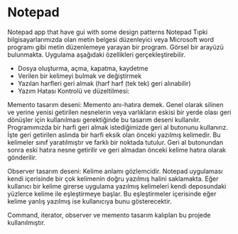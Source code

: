 # Notepad
Notepad app that have gui with some design patterns
Notepad
Tıpki bilgisayarlarımızda olan metin belgesi düzenleyici veya Microsoft word programı gibi metin düzenlemeye yarayan bir program. Görsel bir arayüzü bulunmakta.
Uygulama aşağıdaki özellikleri gerçekleştirebilir.

* Dosya oluşturma, açma, kapatma, kaydetme
* Verilen bir kelimeyi bulmak ve değiştirmek
* Yazılan harfleri geri almak (harf harf (tek tek) geri alınabilir)
* Yazım Hatası Kontrolü ve düzeltilmesi:

Memento tasarım deseni: Memento anı-hatıra demek. Genel olarak silinen ve yerine yenisi getirilen nesnelerin veya varlıkların eskisi bir yerde olası geri dönüşler için kullanılması gerektiğinde bu tasarım deseni kullanılır. Programımızda bir harfi geri almak istediğimizde geri al butonunu kullanırız. İşte geri getirilen aslında bir harfi eksik olan önceki yazılmış kelimedir. Bu kelimeler sınıf yaratılmıştır ve farklı bir noktada tutulur. Geri al butonundan sonra eski hatıra nesne getirilir ve geri almadan önceki kelime hatıra olarak gönderilir.

Observer tasarım deseni: Kelime anlamı gözlemcidir. Notepad uygulaması kendi içerisinde bir çok kelimenin doğru yazılmış halini saklamakta. Eğer kullanıcı bir kelime girerse uygulama yazılmış kelimeleri kendi deposundaki yüzlerce kelime ile eşleştirmeye başlar. Bu eşleştirmeler içerisinde eğer kelime yanlış yazılmış ise kullanıcıya bunu gösterecektir. 

Command, iterator, observer ve memento tasarım kalıpları bu projede kullanılmıştır.



